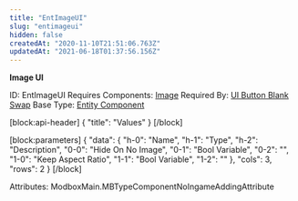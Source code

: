 ```yaml
---
title: "EntImageUI"
slug: "entimageui"
hidden: false
createdAt: "2020-11-10T21:51:06.763Z"
updatedAt: "2021-06-18T01:37:56.156Z"
---
```

**Image UI**


ID: EntImageUI
Requires Components: [Image](doc:entimage)
Required By: [UI Button Blank Swap](doc:entuibuttonblankswap)
Base Type: [Entity Component](doc:componententity)

[block:api-header]
{
  "title": "Values"
}
[/block]

[block:parameters]
{
  "data": {
    "h-0": "Name",
    "h-1": "Type",
    "h-2": "Description",
    "0-0": "Hide On No Image",
    "0-1": "Bool Variable",
    "0-2": "",
    "1-0": "Keep Aspect Ratio",
    "1-1": "Bool Variable",
    "1-2": ""
  },
  "cols": 3,
  "rows": 2
}
[/block]


Attributes:
ModboxMain.MBTypeComponentNoIngameAddingAttribute